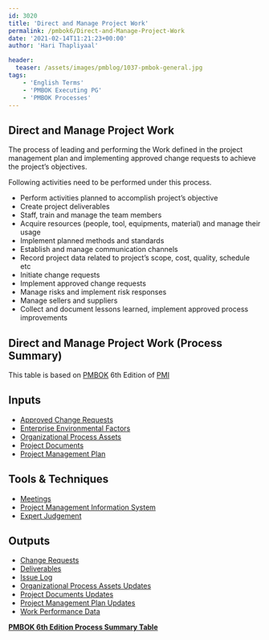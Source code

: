 ```yaml
---
id: 3020    
title: 'Direct and Manage Project Work'
permalink: /pmbok6/Direct-and-Manage-Project-Work
date: '2021-02-14T11:21:23+00:00'
author: 'Hari Thapliyaal'

header:
  teaser: /assets/images/pmblog/1037-pmbok-general.jpg
tags:
    - 'English Terms'
    - 'PMBOK Executing PG'
    - 'PMBOK Processes'
---
```


## Direct and Manage Project Work

The process of leading and performing the Work defined in the project management plan and implementing approved change requests to achieve the project’s objectives.

Following activities need to be performed under this process.

- Perform activities planned to accomplish project’s objective
- Create project deliverables
- Staff, train and manage the team members
- Acquire resources (people, tool, equipments, material) and manage their usage
- Implement planned methods and standards
- Establish and manage communication channels
- Record project data related to project’s scope, cost, quality, schedule etc
- Initiate change requests
- Implement approved change requests
- Manage risks and implement risk responses
- Manage sellers and suppliers
- Collect and document lessons learned, implement approved process improvements

## Direct and Manage Project Work (Process Summary)

This table is based on [PMBOK](https://www.pmi.org/pmbok-guide-standards) 6th Edition of [PMI](https://www.pmi.org/)

## **Inputs**

- [Approved Change Requests](/pmbok6/approved-change-requests)
- [Enterprise Environmental Factors](/pmbok6/enterprise-environmental-factors)
- [Organizational Process Assets](/pmbok6/organizational-process-assets)
- [Project Documents](/pmbok6/project-documents)
- [Project Management Plan](/pmbok6/project-management-plan)

## **Tools &amp; Techniques**

- [Meetings](/pmbok6/meetings)
- [Project Management Information System](/pmbok6/project-management-information-system)
- [Expert Judgement](/pmbok6/expert-judgement)

## **Outputs**

- [Change Requests](/pmbok6/change-requests)
- [Deliverables](/pmbok6/deliverables)
- [Issue Log](/pmbok6/issue-log)
- [Organizational Process Assets Updates](/pmbok6/organizational-process-assets-updates)
- [Project Documents Updates](/pmbok6/project-documents-updates)
- [Project Management Plan Updates](/pmbok6/project-management-plan-updates)
- [Work Performance Data](/pmbok6/work-performance-data)

**[PMBOK 6th Edition Process Summary Table](process-groups-and-processes-in-pmbok6/)**